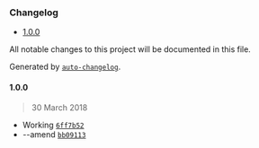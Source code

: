 <!-- START doctoc generated TOC please keep comment here to allow auto update -->
<!-- DON'T EDIT THIS SECTION, INSTEAD RE-RUN doctoc TO UPDATE -->
### Changelog

- [1.0.0](#100)

<!-- END doctoc generated TOC please keep comment here to allow auto update -->
All notable changes to this project will be documented in this file.

Generated by [`auto-changelog`](https://github.com/CookPete/auto-changelog).

#### 1.0.0
> 30 March 2018
- Working [`6ff7b52`](https://github.com/julianjensen/jsdoc-tag-parser/commit/6ff7b52f651c494e3688e378b03dbffc102415e4)
- --amend [`bb09113`](https://github.com/julianjensen/jsdoc-tag-parser/commit/bb09113c15d51a00c3acafc04aa221340afd9759)

